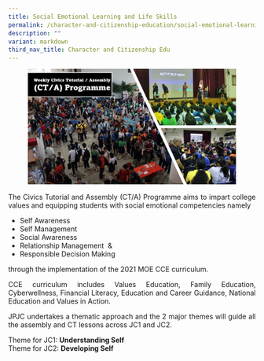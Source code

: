 ```yaml
---
title: Social Emotional Learning and Life Skills
permalink: /character-and-citizenship-education/social-emotional-learning-and-life-skills/
description: ""
variant: markdown
third_nav_title: Character and Citizenship Edu
---
```

<figure>
<img src="https://raw.githubusercontent.com/isomerpages/moe-jpjc/staging/images/JPJC%20Experience/Co%20Curriculum/CCE/Social%20Emotional%20L%20and%20LS/CCE_lifeskills.jpg"></figure>

<div align="justify">
<p>
The&nbsp;Civics Tutorial and Assembly (CT/A) Programme aims to impart college values and equipping students with social&nbsp;emotional competencies namely</p>
<ul>
	<li>Self Awareness</li>
	<li>Self Management</li>
	<li>Social&nbsp;Awareness</li>
	<li>Relationship Management&nbsp; &amp;</li>
	<li>Responsible Decision Making</li></ul>

<p>
through&nbsp;the implementation of the 2021 MOE CCE curriculum.</p>

<p>
CCE&nbsp;curriculum includes&nbsp;Values&nbsp;Education, Family Education, Cyberwellness, Financial Literacy, Education and Career Guidance, National Education and&nbsp;Values&nbsp;in&nbsp;Action.</p>

<p>
JPJC undertakes&nbsp;a thematic approach and the 2 major themes will guide all the assembly and CT lessons across JC1&nbsp;and&nbsp;JC2.</p>

<p>
Theme for JC1:&nbsp;<strong>Understanding Self</strong><br>
Theme for JC2:&nbsp;<strong>Developing Self</strong></p></div>